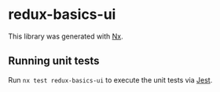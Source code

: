 # redux-basics-ui

This library was generated with [Nx](https://nx.dev).

## Running unit tests

Run `nx test redux-basics-ui` to execute the unit tests via [Jest](https://jestjs.io).
